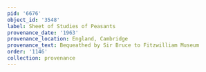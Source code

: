 ```yaml
---
pid: '6676'
object_id: '3548'
label: Sheet of Studies of Peasants
provenance_date: '1963'
provenance_location: England, Cambridge
provenance_text: Bequeathed by Sir Bruce to Fitzwilliam Museum
order: '1146'
collection: provenance
---
```


